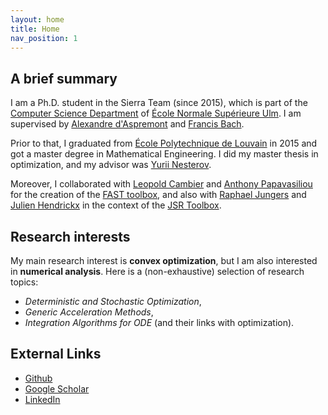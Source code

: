 ```yaml
---
layout: home
title: Home
nav_position: 1
---
```




## A brief summary
I am a Ph.D. student in the Sierra Team (since 2015), which is part of the [Computer Science Department](http://www.di.ens.fr/) of [École Normale Supérieure Ulm](http://www.ens.fr/en). 
I am supervised by [Alexandre d'Aspremont](http://www.di.ens.fr/~aspremon/) and [Francis Bach](http://www.di.ens.fr/~fbach). 

Prior to that, I graduated from [École Polytechnique de Louvain](https://uclouvain.be/fr/facultes/epl) in 2015 and got a master degree in Mathematical Engineering. I did my master thesis in optimization, and my advisor was [Yurii Nesterov](https://scholar.google.com/citations?user=DJ8Ep8YAAAAJ). 

Moreover, I collaborated with [Leopold Cambier](https://people.stanford.edu/lcambier/) and [Anthony Papavasiliou](http://perso.uclouvain.be/anthony.papavasiliou/public_html/) for the creation of the [FAST toolbox](https://web.stanford.edu/~lcambier/fast/), and also with [Raphael Jungers](http://perso.uclouvain.be/raphael.jungers/content/home) and [Julien Hendrickx](https://perso.uclouvain.be/julien.hendrickx/) in the context of the [JSR Toolbox](http://fr.mathworks.com/matlabcentral/fileexchange/33202-the-jsr-toolbox).

## Research interests
My main research interest is **convex optimization**, but I am also interested in **numerical analysis**. Here is a (non-exhaustive) selection of research topics:
- *Deterministic and Stochastic Optimization*,
- *Generic Acceleration Methods*,
- *Integration Algorithms for ODE* (and their links with optimization).

## External Links
- [Github](https://github.com/windows7lover)
- [Google Scholar](https://scholar.google.fr/citations?user=hNscQzgAAAAJ&hl=fr)
- [LinkedIn](https://www.linkedin.com/in/damien-scieur-6873ba82/)
